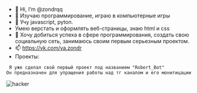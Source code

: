 - 👋 Hi, I’m @zondrqq
- 👀 Изучаю программирование, играю в компьютерные игры
- 🌱 Учу javascript, pyton.
- Умею верстать и оформлять веб-страницы, знаю html и css
- 💞️ Хочу добиться успеха в сфере программирования, создать свою социальную сеть, занимаюсь своим первым серьезным проектом.
- 📫 https://vk.com/ya.zondr
- Проекты:
 ```
  Я уже сделал свой первый проект под названием "Robert_Bot"
Он предназначен для упращения работы над тг каналом и его монитицации
```
  
<img align="center" src="https://cdn.jsdelivr.net/gh/yogeshwaran01/github-stats-terminal-style@latest/themes/hacker.svg" alt="hacker">

